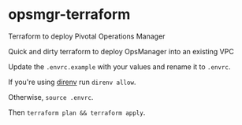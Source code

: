 # opsmgr-terraform
Terraform to deploy Pivotal Operations Manager

Quick and dirty terraform to deploy OpsManager into an existing VPC

Update the `.envrc.example` with your values and rename it to `.envrc`. 

If you're using [direnv](https://direnv.net/) run `direnv allow`.

Otherwise, `source .envrc`.

Then `terraform plan && terraform apply`.
